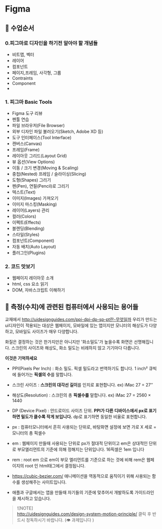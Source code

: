 # Figma
## 🍑 수업순서 
### 0.피그마로 디자인을 하기전 알아야 할 개념들
- 비트맵, 벡터 
- 레이어
- 컴포넌트
- 페이지,프레임, 사각형, 그룹
- Contraints
- Component
- 
### 1. 피그마 Basic Tools
- Figma 도구 리뷰
- 펜툴 연습 
- 파일 브라우저(File Browser)
- 외부 디자인 파일 불러오기(Sketch, Adobe XD 등)
- 도구 인터페이스(Tool Interface)
- 캔버스(Canvas)
- 프레임(Frame)
- 레이아웃 그리드(Layout Grid)
- 뷰 옵션(View Options)
- 이동 / 크기 변경(Moving & Scaling)
- 중첩(Nested) 프레임 / 슬라이싱(Slicing)
- 도형(Shapes) 그리기
- 펜(Pen), 연필(Pencil)로 그리기
- 텍스트(Text)
- 이미지(Images) 가져오기
- 이미지 마스킹(Masking)
- 레이어(Layers) 관리
- 컬러(Colors)
- 이펙트(Effects)
- 블렌딩(Blending)
- 스타일(Styles)
- 컴포넌트(Component)
- 자동 배치(Auto Layout)
- 플러그인(Plugins)
### 2. 코드 맛보기
- 웹페이지 레이아웃 소개
- html, css 요소 읽기
- DOM, 자바스크립트 이해하기


## 🍑 측정(수치)에 관련된 컴퓨터에서 사용되는 용어들

교재에서  http://uidesignguides.com/ppi-dpi-dp-sp-pt란-무엇일까 
우리가 만드는 ui디자인이 적용되는 대상은 웹페이지, 모바일에 있는 앱이지만 모니터의 해상도가 다양하고, 모바일도 사이즈가 매우 다양합니다.

화질은 결정하는 것은 한가지만은 아니지만 '화소밀도'가 높을수록 화면은 선명해집니다. 스크린의 사이즈와 해상도, 화소 밀도는 비례하지 않고 기기마다 다릅니다.

**이것은 기억하세요**

- PPI(Pixels Per Inch) : 화소 밀도. 픽셀 밀도라고 번역하기도 합니다. 1 inch² 큐빅에 들어가는 **픽셀의 수**를 말합니다.
- 스크린 사이즈 : **스크린의 대각선 길이**를 인치로 표현합니다. ex) iMac 27 = 27’’
- 해상도(Resolution) : 스크린의 총 **픽셀수를** 말합니다. ex) iMac 27 = 2560 × 1440
- DP (Device Pixel) : 안드로이드 사이즈 단위. **PPI가 다른 디바이스에서 px로 표기하면 밀도가 클수록 작게 보입니다.** dp로 표기하면 동일한 비율로 표현합니다.

- px : 컴퓨터모니터에서 흔히 사용되는 단위로, 바탕화면 설정에 보면 가로 X 세로 = 모니터의 총 픽셀수
- em : 웹페이지 만들때 사용되는 단위로 px가 절대적 단위이고 em은 상대적인 단위로 부모엘리먼트의 기준에 의해 정해지는 단위입니다. 16픽셀은 1em 입니다
- rem : root em 으로 em이 부모 엘리먼트를 기준으로 하는 것에 비해 rem은 웹페이지의 root 인 html태그에서 결정됩니다. 
- https://cubic-bezier.com/ 애니메이션을 역동적으로 움직이기 위해 사용되는 함수를 생성해주는 사이트입니다.

- 애플과 구글에서는 앱을 만들때 자기들의 기준에 맞추어서 개발하도록 가이드라인을 제시하고 있습니다.  


> ![NOTE]   
>http://uidesignguides.com/design-system-motion-principle/ 클릭 후 반드시 정독하시기 바랍니다. (👁️ 과제입니다 )
